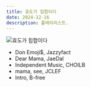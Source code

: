 ```yaml
---
title: 효도가 힙합이다
date: 2024-12-16
description: 플레이리스트.
---
```


![효도가 힙합이다](https://bear-images.sfo2.cdn.digitaloceanspaces.com/kangko/img_3898.webp)

- Don Emoji$, Jazzyfact
- Dear Mama, JaeDal
- Independent Music, CHOILB
- mama, see, JCLEF
- Intro, B-free
